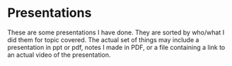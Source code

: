 # Presentations
These are some presentations I have done. They are sorted by who/what I did them for topic covered. The actual set of things may include a presentation in ppt or pdf, notes I made in PDF, or a file containing a link to an actual video of the presentation.
